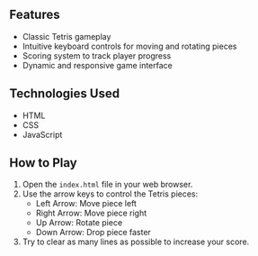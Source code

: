 ## Features
- Classic Tetris gameplay
- Intuitive keyboard controls for moving and rotating pieces
- Scoring system to track player progress
- Dynamic and responsive game interface

## Technologies Used
- HTML
- CSS
- JavaScript

## How to Play
1. Open the `index.html` file in your web browser.
2. Use the arrow keys to control the Tetris pieces:
   - Left Arrow: Move piece left
   - Right Arrow: Move piece right
   - Up Arrow: Rotate piece
   - Down Arrow: Drop piece faster
3. Try to clear as many lines as possible to increase your score.
